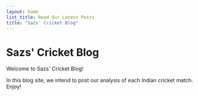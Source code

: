 ```yaml
---
layout: home
list_title: Read Our Latest Posts
title: "Sazs' Cricket Blog"
---
```


# Sazs' Cricket Blog

Welcome to Sazs' Cricket Blog!

In this blog site, we intend to post our analysis of each Indian cricket match. Enjoy!
